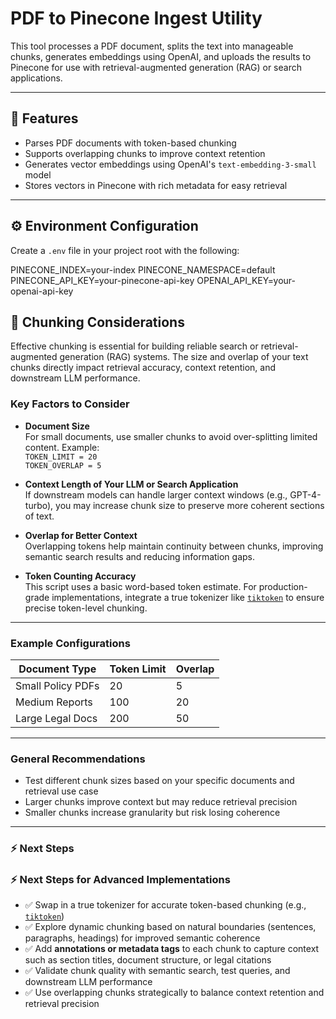 # PDF to Pinecone Ingest Utility

This tool processes a PDF document, splits the text into manageable chunks, generates embeddings using OpenAI, and uploads the results to Pinecone for use with retrieval-augmented generation (RAG) or search applications.

---

## 🚀 Features

- Parses PDF documents with token-based chunking  
- Supports overlapping chunks to improve context retention  
- Generates vector embeddings using OpenAI's `text-embedding-3-small` model  
- Stores vectors in Pinecone with rich metadata for easy retrieval  

---

## ⚙️ Environment Configuration

Create a `.env` file in your project root with the following:

PINECONE_INDEX=your-index
PINECONE_NAMESPACE=default
PINECONE_API_KEY=your-pinecone-api-key
OPENAI_API_KEY=your-openai-api-key

## 🧩 Chunking Considerations

Effective chunking is essential for building reliable search or retrieval-augmented generation (RAG) systems. The size and overlap of your text chunks directly impact retrieval accuracy, context retention, and downstream LLM performance.

### Key Factors to Consider

- **Document Size**  
  For small documents, use smaller chunks to avoid over-splitting limited content. Example:  
  `TOKEN_LIMIT = 20`  
  `TOKEN_OVERLAP = 5`  

- **Context Length of Your LLM or Search Application**  
  If downstream models can handle larger context windows (e.g., GPT-4-turbo), you may increase chunk size to preserve more coherent sections of text.

- **Overlap for Better Context**  
  Overlapping tokens help maintain continuity between chunks, improving semantic search results and reducing information gaps.

- **Token Counting Accuracy**  
  This script uses a basic word-based token estimate. For production-grade implementations, integrate a true tokenizer like [`tiktoken`](https://github.com/openai/tiktoken) to ensure precise token-level chunking.

---

### Example Configurations

| Document Type       | Token Limit | Overlap |
|---------------------|-------------|----------|
| Small Policy PDFs   | 20          | 5        |
| Medium Reports      | 100         | 20       |
| Large Legal Docs    | 200         | 50       |

---

### General Recommendations

- Test different chunk sizes based on your specific documents and retrieval use case  
- Larger chunks improve context but may reduce retrieval precision  
- Smaller chunks increase granularity but risk losing coherence  

---

### ⚡ Next Steps

### ⚡ Next Steps for Advanced Implementations

- ✅ Swap in a true tokenizer for accurate token-based chunking (e.g., [`tiktoken`](https://github.com/openai/tiktoken))  
- ✅ Explore dynamic chunking based on natural boundaries (sentences, paragraphs, headings) for improved semantic coherence  
- ✅ Add **annotations or metadata tags** to each chunk to capture context such as section titles, document structure, or legal citations  
- ✅ Validate chunk quality with semantic search, test queries, and downstream LLM performance  
- ✅ Use overlapping chunks strategically to balance context retention and retrieval precision  

